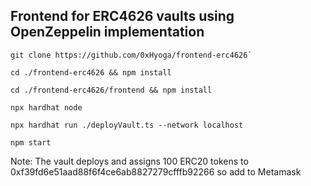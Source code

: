 ## Frontend for ERC4626 vaults using OpenZeppelin implementation

```
git clone https://github.com/0xHyoga/frontend-erc4626`

cd ./frontend-erc4626 && npm install

cd ./frontend-erc4626/frontend && npm install

npx hardhat node

npx hardhat run ./deployVault.ts --network localhost

npm start
```

Note: The vault deploys and assigns 100 ERC20 tokens to 0xf39fd6e51aad88f6f4ce6ab8827279cfffb92266 so add to Metamask

